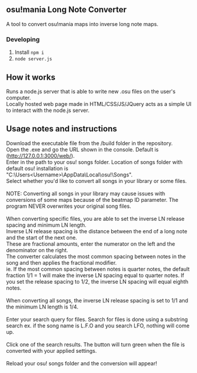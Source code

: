 ## osu!mania Long Note Converter

A tool to convert osu!mania maps into inverse long note maps.

### Developing

1. Install `npm i` 
2. `node server.js`  

## How it works

Runs a node.js server that is able to write new .osu files on the user's computer.    
Locally hosted web page made in HTML/CSS/JS/JQuery acts as a simple UI to interact with the node.js server.   

## Usage notes and instructions

Download the executable file from the /build folder in the repository.  
Open the .exe and go the URL shown in the console. Default is (http://127.0.0.1:3000/web/).  
Enter in the path to your osu! songs folder. Location of songs folder with default osu! installation is "C:\Users\<Username>\AppData\Local\osu!\Songs".  
Select whether you'd like to convert all songs in your library or some files.  
<br/>
NOTE: Converting all songs in your library may cause issues with conversions of some maps because of the beatmap ID parameter. The program NEVER overwrites your original song files.  
<br/>
When converting specific files, you are able to set the inverse LN release spacing and minimum LN length.  
Inverse LN release spacing is the distance between the end of a long note and the start of the next one.  
These are fractional amounts, enter the numerator on the left and the denominator on the right.  
The converter calculates the most common spacing between notes in the song and then applies the fractional modifier.  
ie. If the most common spacing between notes is quarter notes, the default fraction 1/1 = 1 will make the inverse LN spacing equal to quarter notes. If you set the release spacing to 1/2, the inverse LN spacing will equal eighth notes.  
<br/>
When converting all songs, the inverse LN release spacing is set to 1/1 and the minimum LN length is 1/4.  
<br/>
Enter your search query for files. Search for files is done using a substring search ex. if the song name is L.F.O and you search LFO, nothing will come up.  
<br/>
Click one of the search results. The button will turn green when the file is converted with your applied settings.  
<br/>
Reload your osu! songs folder and the conversion will appear!  

